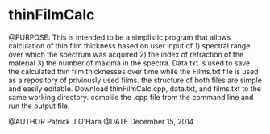 # thinFilmCalc
@PURPOSE: This is intended to be a simplistic program that allows calculation of thin film thickness
based on user input of 1) spectral range over which the spectrum was acquired 2) the index of
refraction of the material 3) the number of maxima in the spectra. Data.txt is used to save the calculated thin film thicknesses over time while the Films.txt file is used as a repository of priviously used films. the structure of both files are simple and easily editable. Download thinFilmCalc.cpp, data.txt, and films.txt to the same working directory. complile the .cpp file from the command line and run the output file.

@AUTHOR Patrick J O'Hara
@DATE December 15, 2014
